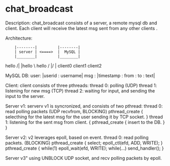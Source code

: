 # chat_broadcast

Description:
chat_broadcast consists of a server, a remote mysql db and client. 
Each client will receive the latest msg sent from any other clients .

Architecture:

        |--------|         |--------|
        | server | <====>  |  MySQL |
        |________|         |________|
hello /|     |hello \   hello
    /       \|/       \|
client0    client1    client2

MySQL DB:
user: |userid : username|
msg : |timestamp : from : to : text|

Client:
client consists of three pthreads: 
thread 0: polling (UDP)
thread 1: listening for new msg (TCP)
thread 2: waiting for input, and sending the input to the server.

Server v1:
serverv v1 is syncronized, and consists of two pthread:
thread 0: read polling packets (UDP recvfrom, BLOCKING)
          pthread_create
          {
            selecthing for the latest msg for the user
            sending it by TCP socket.
          }
thread 1: listening for the sent msg from client.
          {
            pthread_create
            {
              insert to the DB.
            }
          }
          

Server v2:
v2 leverages epoll, based on event. 
thread 0: read polling packets. (BLOCKING)
          pthread_create
          {
            select;
            epoll_ctl(efd, ADD, WRITE);
          }
          pthread_create
          {
            while(1)
              epoll_wait(efd, WRITE);
              while(...)
                send_handler();
          }

Server v3"
using UNBLOCK UDP socket, and recv polling packets by epoll.

